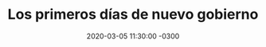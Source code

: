 ---
layout: post
category: Coqueto Escenario
date: 2020-03-05 11:30:00 -0300
title: Los primeros días de nuevo gobierno
image: https://oceano.uy/api/images/programas/Abrepalabra/llp.jpg
summary: Lubo Adusto analizó los primeros días del gobierno de Lacalle Pou, y tuvo un ciclo médico con recomendaciones y secretos de la panceta. De yapa el micro carbonero, con una semana para el olvido en el clan Forlán
file: https://audios.oceanofm.com/programas/Abrepalabra/20-03-05coqueto.mp3
duration: 33:18
oceanourl: https://oceano.uy/abrepalabra/coqueto-escenario/21019-los-primeros-dias-de-nuevo-gobierno
---